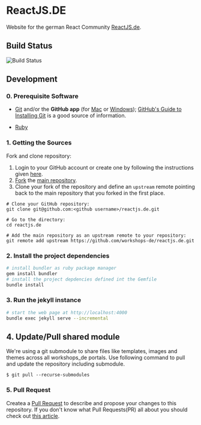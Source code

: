 # ReactJS.DE
Website for the german React Community [ReactJS.de](https://reactjs.de/).

## Build Status
![Build Status](https://github.com/workshops-de/reactjs.de/workflows/Build%20Jekyll%20and%20Deploy%20to%20Firebase/badge.svg?branch=master)

## Development

### 0. Prerequisite Software

* [Git](http://git-scm.com) and/or the **GitHub app** (for [Mac](http://mac.github.com) or
  [Windows](http://windows.github.com)); [GitHub's Guide to Installing
  Git](https://help.github.com/articles/set-up-git) is a good source of information.

* [Ruby](https://www.ruby-lang.org/en/)

### 1. Getting the Sources

Fork and clone repository:

1. Login to your GitHub account or create one by following the instructions given
   [here](https://github.com/signup/free).
2. [Fork](http://help.github.com/forking) the [main repository](https://github.com/workshops-de/reactjs.de).
3. Clone your fork of the repository and define an `upstream` remote pointing back to
   the main repository that you forked in the first place.

```shell
# Clone your GitHub repository:
git clone git@github.com:<github username>/reactjs.de.git

# Go to the directory:
cd reactjs.de

# Add the main repository as an upstream remote to your repository:
git remote add upstream https://github.com/workshops-de/reactjs.de.git
```

### 2. Install the project dependencies
```bash
# install bundler as ruby package manager
gem install bundler
# install the project depdencies defined int the Gemfile
bundle install
```

### 3. Run the jekyll instance

```bash
# start the web page at http://localhost:4000
bundle exec jekyll serve --incremental
```

## 4. Update/Pull shared module

We're using a git submodule to share files like templates, images and themes across all workshops_de portals. Use following command to pull and update the repository including submodule.

```
$ git pull --recurse-submodules
```

### 5. Pull Request
Createa a [Pull Request](https://help.github.com/articles/creating-a-pull-request/) to describe and propose your changes to this repository.
If you don't know what Pull Requests(PR) all about you should check out [this article](https://help.github.com/articles/about-pull-requests/).
